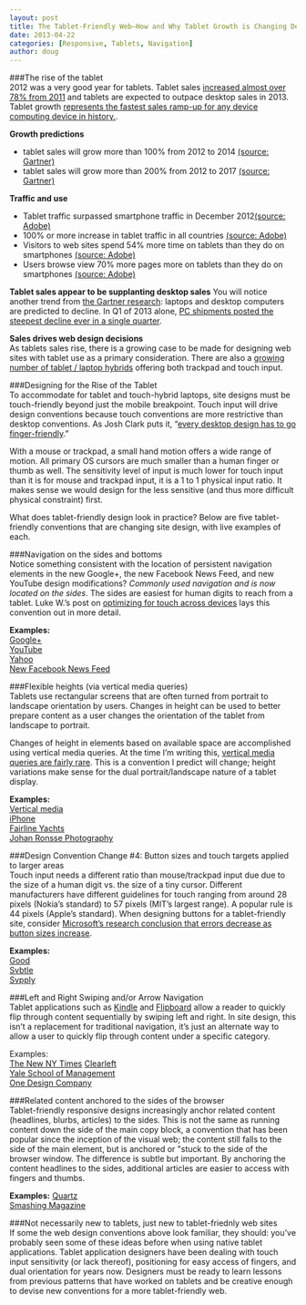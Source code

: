 ```yaml
---
layout: post
title: The Tablet-Friendly Web—How and Why Tablet Growth is Changing Design Conventions 
date: 2013-04-22
categories: [Responsive, Tablets, Navigation]
author: doug
---
```


###The rise of the tablet  
2012 was a very good year for tablets. Tablet sales [increased almost over 78% from 2011](http://techcrunch.com/2013/03/27/idc-tablet-growth-2012-2017/) and tablets are expected to outpace desktop sales in 2013. Tablet growth [represents the fastest sales ramp-up for any device computing device in history.](http://www.businessinsider.com/bii-report-how-tablet-sales-are-exploding-this-year-2012-12).  

**Growth predictions**  
- tablet sales will grow more than 100% from 2012 to 2014 [(source: Gartner)](http://www.gartner.com/newsroom/id/2408515)  
- tablet sales will grow more than 200% from 2012 to 2017   [(source: Gartner)](http://www.gartner.com/newsroom/id/2408515)   

**Traffic and use**  
- Tablet traffic surpassed smartphone traffic in December 2012[(source: Adobe)](http://blogs.adobe.com/digitalmarketing/digital-index/tablets-trump-smartphones-in-global-website-traffic/)  
- 100% or more increase in tablet traffic in all countries [(source: Adobe)](http://blogs.adobe.com/digitalmarketing/digital-index/tablets-trump-smartphones-in-global-website-traffic/)  
- Visitors to web sites spend 54% more time on tablets than they do on smartphones [(source: Adobe)](http://blogs.adobe.com/digitalmarketing/digital-index/tablets-trump-smartphones-in-global-website-traffic/)  
- Users browse view 70% more pages more on tablets than they do on smartphones [(source: Adobe)](http://blogs.adobe.com/digitalmarketing/digital-index/tablets-trump-smartphones-in-global-website-traffic/)  

**Tablet sales appear to be supplanting desktop sales** 
You will notice another trend from [the Gartner research](http://www.gartner.com/newsroom/id/2408515): laptops and desktop computers are predicted to decline. In Q1 of 2013 alone, [PC shipments posted the steepest decline ever in a single quarter](http://www.idc.com/getdoc.jsp?containerId=prUS24065413).  

**Sales drives web design decisions**  
As tablets sales rise, there is a growing case to be made for designing web sites with tablet use as a primary consideration. There are also a [growing number of tablet / laptop hybrids](http://www.webmonkey.com/2013/04/what-the-tablet-laptop-hybrid-means-for-web-developers/) offering both trackpad and touch input. 

###Designing for the Rise of the Tablet  
To accommodate for tablet and touch-hybrid laptops, site designs must be touch-friendly beyond just the mobile breakpoint. Touch input will drive design conventions because touch conventions are more restrictive than desktop conventions. As Josh Clark puts it, “[every desktop design has to go finger-friendly](http://globalmoxie.com/blog/desktop-touch-design.shtml).” 

With a mouse or trackpad, a small hand motion offers a wide range of motion. All primary OS cursors are much smaller than a human finger or thumb as well. The sensitivity level of input is much lower for touch input than it is for mouse and trackpad input, it is a 1 to 1 physical input ratio. It makes sense we would design for the less sensitive (and thus more difficult physical constraint) first.  

What does tablet-friendly design look in practice? Below are five tablet-friendly conventions that are changing site design, with live examples of each. 

###Navigation on the sides and bottoms  
Notice something consistent with the location of persistent navigation elements in the new Google+, the new Facebook News Feed, and new YouTube design modifications? *Commonly used navigation and is now located on the sides*. The sides are easiest for human digits to reach from a tablet. Luke W.’s post on [optimizing for touch across devices](http://www.lukew.com/ff/entry.asp?1649) lays this convention out in more detail.

**Examples:**  
[Google+](https://plus.google.com/)  
[YouTube](http://www.youtube.com/)  
[Yahoo](http://www.yahoo.com/)  
[New Facebook News Feed](https://www.facebook.com/about/newsfeed)  

###Flexible heights (via vertical media queries)  
Tablets use rectangular screens that are often turned from portrait to landscape orientation by users. Changes in height can be used to better prepare content as a user changes the orientation of the tablet from landscape to portrait. 

Changes of height in elements based on available space are accomplished using vertical media queries. At the time I’m writing this, [vertical media queries are fairly rare](http://responsive.ly/2013/03/use-cases-for-vertical-media-queries/). This is a convention I predict will change; height variations make sense for the dual portrait/landscape nature of a tablet display.

**Examples:**  
[Vertical media ](http://responsive.ly/2013/03/use-cases-for-vertical-media-queries/)  
[iPhone](http://www.apple.com/iphone/)  
[Fairline Yachts](http://www.fairline.com/en/)  
[Johan Ronsse Photography](http://johanronsse.be/)  

###Design Convention Change #4: Button sizes and touch targets applied to larger areas  
Touch input needs a different ratio than mouse/trackpad input due due to the size of a human digit vs. the size of a tiny cursor. Different manufacturers have different guidelines for touch ranging from around 28 pixels (Nokia’s standard) to 57 pixels (MIT’s largest range). A popular rule is 44 pixels (Apple’s standard). When designing buttons for a tablet-friendly site, consider [Microsoft’s research conclusion that errors decrease as button sizes increase](http://research.microsoft.com/pubs/75812/parhi-mobileHCI06.pdf).

**Examples:**  
[Good](http://www.good.is/)  
[Svbtle](https://svbtle.com/magazine)  
[Svpply](https://svpply.com/)  

###Left and Right Swiping and/or Arrow Navigation  
Tablet applications such as [Kindle](http://www.amazon.com/gp/feature.html?ie=UTF8&docId=1000493771) and [Flipboard](http://flipboard.com/) allow a reader to quickly flip through content sequentially by swiping left and right. In site design, this isn’t a replacement for traditional navigation, it’s just an alternate way to allow a user to quickly flip through content under a specific category.

Examples:  
[The New NY Times](http://www.nytimes.com/marketing/prototype/)  [Clearleft](http://clearleft.com/does/information-architecture)  
[Yale School of Management](http://explore.som.yale.edu/#/yale-experience/yale-university)  
[One Design Company](http://onedesigncompany.com)  

###Related content anchored to the sides of the browser  
Tablet-friendly responsive designs increasingly anchor related content (headlines, blurbs, articles) to the sides. This is not the same as running content down the side of the main copy block, a convention that has been popular since the inception of the visual web; the content still falls to the side of the main element, but is anchored or "stuck to the side of the browser window. The difference is subtle but important. By anchoring the content headlines to the sides, additional articles are easier to access with fingers and thumbs.

**Examples:**
[Quartz](http://qz.com/)  
[Smashing Magazine](http://www.smashingmagazine.com/)  

###Not necessarily new to tablets, just new to tablet-friednly web sites  
If some the web design conventions above look familiar, they should: you’ve probably seen some of these ideas before when using native tablet applications. Tablet application designers have been dealing with touch input sensitivity (or lack thereof), positioning for easy access of fingers, and dual orientation for years now. Designers must be ready to learn lessons from previous patterns that have worked on tablets and be creative enough to devise new conventions for a more tablet-friendly web.